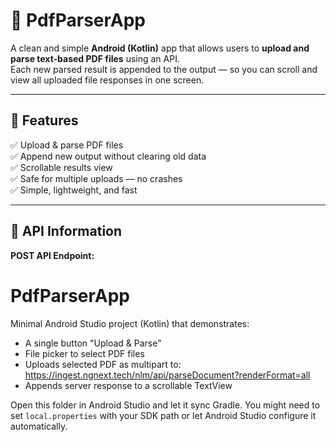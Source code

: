 # 📄 PdfParserApp

A clean and simple **Android (Kotlin)** app that allows users to **upload and parse text-based PDF files** using an API.  
Each new parsed result is appended to the output — so you can scroll and view all uploaded file responses in one screen.

---

## 🚀 Features

✅ Upload & parse PDF files  
✅ Append new output without clearing old data  
✅ Scrollable results view  
✅ Safe for multiple uploads — no crashes  
✅ Simple, lightweight, and fast

---

## 🧩 API Information

**POST API Endpoint:**

# PdfParserApp

Minimal Android Studio project (Kotlin) that demonstrates:
- A single button "Upload & Parse"
- File picker to select PDF files
- Uploads selected PDF as multipart to:
  https://ingest.ngnext.tech/nlm/api/parseDocument?renderFormat=all
- Appends server response to a scrollable TextView

Open this folder in Android Studio and let it sync Gradle. You might need to set `local.properties` with your SDK path or let Android Studio configure it automatically.
